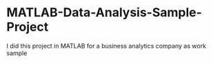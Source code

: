 # MATLAB-Data-Analysis-Sample-Project
I did this project in MATLAB for a business analytics company as work sample
